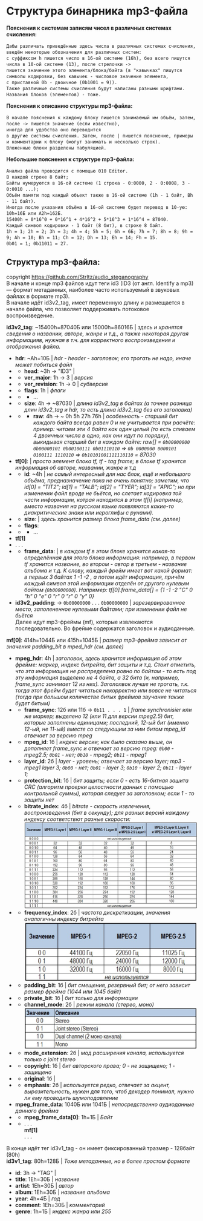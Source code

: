 # Структура бинарника mp3-файла
**Пояснения к системам записям чисел в различных системах счисления:**  
```
Дабы различать приведённые здесь числа в различных системах счисления, введём некоторые обозначения для различных систем:  
с суффиксом h пишется число в 16-ой системе (16h), без всего пишутся числа в 10-ой системе (13), после стрелочки ->  
пишется значение этого элемента/блока/байта (в "кавычках" пишутся символы кодировки, без кавычек - числовое значение элемента,  
с приставкой 0b - двоичное (0b1001 = 9)).  
Также различные системы счисления будут написаны разными шрифтами. Названия блоков (элементов) - тоже.
```
  
**Пояснения к описанию структуры mp3-файла:**  
```
В начале пояснения к каждому блоку пишется занимаемый им объём, затем, после -> пишется значение (если известно),  
иногда для удобства оно переводится  
в другие системы счисления. Затем, после | пишется пояснение, примеры и комментарии к блоку (могут занимать и несколько строк).  
Вложенные блоки разделены табуляцией.  
```
  
**Небольшие пояснения к структуре mp3-файла:**
```
Анализ файла проводится с помощью 010 Editor.  
В каждой строке 8 байт;  
Байты нумеруются в 16-ой системе (1 строка - 0:0000, 2 - 0:0008, 3 - 0:0010 ...);  
Объём памяти под каждый объект также в 16-ой системе (1h - 1 байт, Bh - 11 байт).  
Иногда после указания объёма в 16-ой системе будет перевод в 10-ую: 10h=16Б или А2h=162Б.  
15400h = 0*16^0 + 0*16^1 + 4*16^2 + 5*16^3 + 1*16^4 = 87040.  
Каждый символ кодировки - 1 байт (8 бит), в строке 8 байт.  
1h = 1; 2h = 2; 3h = 3; 4h = 4; 5h = 5; 6h = 6Б; 7h = 7; 8h = 8; 9h = 9; Ah = 10; Bh = 11; Ch = 12; Dh = 13; Eh = 14; Fh = 15.  
0b01 = 1; 0b11011 = 27.  
```
  
## **Структура mp3-файла:**  

copyright https://github.com/Strltz/audio_steganography  
В начале и конце mp3 файлов идут теги id3 (ID3 (от англ. Identify a mp3) — формат метаданных, наиболее часто используемый в звуковых файлах в формате mp3).  
В начале идёт id3v2_tag, имеет переменную длину и размещается в начале файла, что позволяет поддерживать потоковое воспроизведение.  

**id3v2_tag**: ~15400h=87040Б или 15000h=86016Б | *здесь и хранятся сведения о названии, авторе, жанре и т.д., а также некоторая другая информацияв,* 
*нужная в т.ч. для корректного воспроизведения и отображения файла.*  
* **hdr**: ~Ah=10Б | *hdr - header - заголовок; его трогать не надо, иначе может побиться файл*  
* * **head**: ~3h -> "ID3" |  
* * **ver_major**: 1h -> 3 | *версия*  
* * **ver_revision**: 1h -> 0 | *субверсия*  
* * **flags**: 1h | *флаги*  
* * * ...  
* * **size**: 4h -> ~87030 | *длина id3v2_tag в байтах (а точнее разница длин id3v2_tag и hdr, то есть длина id3v2_tag без его заголовка)*  
* * * **raw**: 4h -> ~ 0h 5h 27h 76h | *особенность - старший бит каждого байта всегда равен 0 и не учитывается при расчёте: пример: читаем эти 4 байта как один целый*
*(то есть сливаем 4 двоичных числа в одно, как они идут по порядку), выкидывая старший бит в каждом байте:* *raw[] = `0b00000000 0b00000101 0b00100111 0b01110110` =>*
*`0b 0000000 0000101 0100111 1110110` => `0b10101001111110110` = 87030*  
* **tf\[0]**: | *просто элемент блока tf, tf - tag frame; в блоке tf хранится информация об авторе, названии, жанре и т.д*  
* * **id**: ~4h | *не самый интересный для нас блок, ещё и небольшого объёма, предназначение пока не очень понятно; заметим, что* 
*id\[0] = "TIT2"; id\[1] = "TALB"; id\[2] = "TYER"; id\[3] = "APIC"; но при изменении файл вроде не бьётся, но слетает кодировка той части информации, котрая находится* 
*в этом tf\[i] (например, вместо названия на русском языке появляются какие-то диакритические знаки или иероглифы с рунами).*  
* * **size**: | *здесь хранится размер блока frame_data (см. далее)*  
* * **flags**:  
* * * ...  
* **tf\[1]**  
* . . .
* * **frame_data**: | *в каждом tf в этом блоке хранится какая-то определённая для этого блока информация: например, в первом tf хранится название, во втором - автор* 
*в третьем - название альбома и т.д. К слову, каждый фрейм имеет вот какой формат: в первых 3 байтах 1 -1 -2 , а потом идёт информация, причём каждый символ этой информации* 
*отделён от другого нулевым байтом (`0b00000000`)*. *Например: tf\[0].frame_data[] = {1 -1 -2 "C" 0 "h" 0 "e" 0 "r" 0 "r" 0 "y" 0}*  
* **id3v2_padding**: -> `0b00000000` . . . `0b00000000` | *зарезервированное место, заполененное нулевыми байтами; при изменении файл не бьётся*  
Далее идут mp3-фреймы (mf), которые извлекаются последовательно. Во фрейме содержатся заголовок и аудиоданные.  
  
**mf\[0]**: 414h=1044Б или 415h=1045Б | *размер mp3-фрейма зависит от значения padding_bit в mped_hdr (см. далее)*  
* **mpeg_hdr**: 4h | *заголовок, здесь хранится информация об этом фрейме: маркер, индекс битрейта, бит защиты и т.д. Стоит отметить, что эта информация не распределена* 
*ровно по байтам - то есть под эту информация выделено не 4 байта, а 32 бита (и, например, frame_sync занимает 12 из них). Загололвок лучше не трогать, т.к. тогда этот* 
*фрейм будет читаться некорректно или вовсе не читаться (тогда при большом количестве битых фреймов звучание также будет битым)*
* * **frame_sync**: 12б или 11б -> `0b11 . . . 1` | *frame synchronisier или же маркер; выделено 12 (или 11 для версии mpeg2.5) бит, которые заполнены единицами; последний,* 
*12-ый бит (именно 12-ый, не 11-ый) вместе со следующим за ним битом mpeg_id отвечает за версию mpeg*  
* * **mpeg_id**: 1б | *индекс версии; как было сказано выше, он дополняет frame_sync и отвечает за версию mpeg: `0b00` - mpeg2.5; `0b01` - нет; `0b10` - mpeg2; `0b11` - mpeg1*  
* * **layer_id**: 2б | *layer - уровень; отвечает за версию layer; mp3 - mpeg1 layer 3; `0b00` - нет; `0b01` - layer 3; `0b10` - layer 2; `0b11` - layer 1;*  
* * **protection_bit**: 1б | *бит защиты; если 0 - есть 16-битная зашита CRC (алгоритм проерки целостности данных с помощью контрольной суммы),* 
*которая следует за заголовком; если 1 - то защиты нет*  
* * **bitrate_index**: 4б | *bitrate - скорость извлечения, воспроизведения (бит в секунду); для разных версий каждому индексу соответствют разные скорости:* 
![Кол-во (х1000) бит/с при различных значениях индекса:](bitrate_index-1.png)  
* * **frequency_index**: 2б | *частота дискретизации, значения аналогичны индексу битрейта* 
![Частота дискретизации при разных значениях индекса:](frequency_index-1.png)  
* * **padding_bit**: 1б | *бит смещения, резервный бит; от него зависит размер фрейма (1044 или 1045 байт)*  
* * **private_bit**: 1б | *бит только для информации*  
* * **channel_mode**: 2б | *режим канала (стерео, моно)* 
![Режим при разных значениях channel_mode:](channel_mode-1.png)  
* * **mode_extension**: 2б | *мод расширения канала, используется только с joint stereo*  
* * **copyright**: 1б | *бит авторского права; 0 - не защищено; 1 - защищено*  
* * **original**: 1б |  
* * **emphasis**: 2б | *используется редко, отвечает за акцент, выразительность, нужен для того, чтоб декодер понимал, нужно ли ему проводить шумоподавление*  
* **mpeg_frame_data**: 1040Б или 1041Б | *непосредственно аудиоданные данного фрейма*  
* * **mpeg_frame_data\[0]**: 1h=1Б | *Байт*  
* * . . .  
**mf\[1]**  
. . .  
  
В конце идёт тег id3v1_tag - он имеет фиксированный тразмер - 128байт (80h)  
**id3v1_tag**: 80h=128Б | *Тоже метаданные, но в более простом формате*  
* **id**: 3h -> "TAG" | 
* **title**: 1Eh=30Б | *название*  
* **artist**: 1Eh=30Б | *автор*  
* **album**: 1Eh=30Б | *название альбома*  
* **year**: 4h=4Б | *год*  
* **comment**: 1Eh=30Б | *комментарий*  
* **genre**: 1h=1Б | *индекс жанра или 255*  
